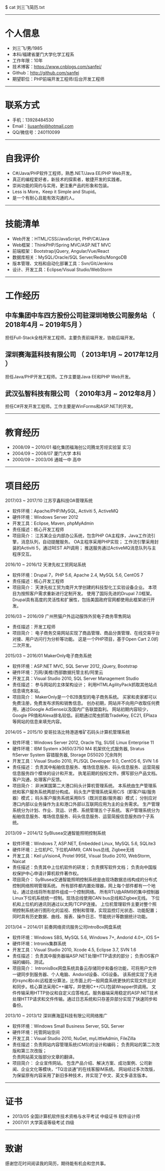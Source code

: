 $ cat 刘三飞简历.txt

---

# 个人信息

- 刘三飞/男/1985 
- 本科/福建省厦门大学化学工程系 
- 工作年限：10年
- 技术博客：https://www.cnblogs.com/sanfei/
- Github：http://github.com/sanfei 
- 期望职位：PHP前端开发工程师/后台开发工程师
 
---

# 联系方式

- 手机：13928484530 
- Email：liusanfei@hotmail.com
- QQ/微信号：240110099

---

# 自我评价

- C#/Java/PHP软件工程师，熟悉.NET/Java EE/PHP Web开发。
- 真正的编程爱好者，新技术的探索者，敏捷开发的实践者。
- 崇尚功能的简约与实用，更注重产品的形象和包装。
- Less is More，Keep it Simple and Stupid。
- 是一个有耐心且能有效沟通的人。

---

# 技能清单

- Web开发：HTML/CSS/JavaScript, PHP/C#/Java
- Web框架：ThinkPHP/Spring MVC/ASP.NET MVC
- 前端框架：Bootstrap/jQuery, Angular/Vue/React
- 数据库相关：MySQL/Oracle/SQL Server/Redis/MongoDB
- 版本管理、文档和自动化部署工具：Svn/Git/Jenkins
- 设计、开发工具：Eclipse/Visual Studio/WebStorm

---

# 工作经历

## 中车集团中车四方股份公司驻深圳地铁公司服务站 （ 2018年4月 ~ 2019年5月 ）

担任Full-Stack全栈开发工程师。主要负责前端开发，协助后端开发。

## 深圳赛海蓝科技有限公司 （ 2013年1月 ~ 2017年12月 ）

担任Java/PHP开发工程师。工作主要是Java EE和PHP Web开发。

## 武汉弘智科技有限公司 （ 2010年3月 ~ 2012年8月 ）

担任C#开发开发工程师。工作主要是WinForms和ASP.NET的开发。

---

# 教育经历

- 2008/09 ~ 2010/01 福化集团福海创公司腾龙芳烃实验室 实习
- 2004/09 ~ 2008/07 厦门大学 本科
- 2000/09 ~ 2003/06 通城一中 高中

---

# 项目经历

2017/03 ~ 2017/10 江苏亨鑫科技OA管理系统

- 软件环境：Apache/PHP/MySQL, Activiti 5, ActiveMQ
- 硬件环境：Windows Server 2012
- 开发工具：Eclipse, Maven, phpMyAdmin
- 责任描述：核心开发工程师
- 项目简介：
  江苏某企业内部办公系统，包含PHP OA主程序，Java工作流引擎，消息队列，自动提醒服务。
  OA主程序采用PHP实现；
  工作流引擎采用封装的Activiti 5，通过REST API调用；
  推送服务通过ActiveMQ消息队列与主程序交互。

2016/10 ~ 2016/12 天津先权工贸网站系统

- 软件环境：Drupal 7，PHP 5.6, Apache 2.4, MySQL 5.6, CentOS 7
- 责任描述：核心开发工程师
- 项目简介：
  天津先权工贸为南开大学创建的科技型化工实验设备企业。
  本项目为按照客户需求重新进行定制开发。
  使用了国际先进的Drupal 7.0框架。
  Drupal具有高度的灵活性和扩展性，包括美国政府官网都使用此框架进行开发。 

2016/03 ~ 2016/09 广州熊猫户外运动服饰外贸电子商务零售网站

- 责任描述：开发工程师
- 项目简介：
  电子商务交易网站实现了商品管理、商品分类管理、在线交易平台对接、用户访问行为分析等功能。
  这是一个PHP项目，基于Open Cart 2.0的二次开发。

2015/03 ~ 2016/01 MakerOnly电子商务系统

- 软件环境：ASP.NET MVC, SQL Server 2012, jQuery, Bootstrap
- 硬件环境：万网/美橙/西部数据托管主机/阿里云
- 开发工具：Visual Studio 2010, SQL Server Management Studio
- 责任描述：
  参与网站的主体架构设计；
  利用HTMLAgilityPack抓取其他站点信息填充本站。
- 项目简介：
  MakerOnly是一个B2B类型的电子商务系统。
  买家和卖家都可以免费注册，免费发布求购和销售信息。
  创办初期，网站并不向用户收取任何费用，通过Google AdSense以及国内广告联盟盈利。
  网站初期内容较少，Google PR值和Alexa排名较低。前期通过爬虫抓取TradeKey, EC21, EPlaza等网站的信息来填充内容。

2014/05 ~ 2015/10 安哥拉洛比特港道堆矿石码头计算机管理系统

- 软件环境：Windows Server 2012, Oracle 11g, SUSE Linux Enterprise 11
- 硬件环境：IBM System x3650/3750 M4 机架优化式服务器, Stratus ftServer System 容错服务器, Storage DS5020 冗余阵列
- 开发工具：Visual Studio 2010, PL/SQL Developer 9.0, CentOS 6, SVN 1.6
- 责任描述：
  负责其中船舶信息服务、堆场信息服务、码头信息服务、运营简报信息服务四个模块的设计和开发。 
  执笔前期的投标文件。撰写部分产品文档。 
  客户沟通，处理客户反馈。
- 项目简介：
  非洲某国第二大港口码头计算机管理系统。 
  本系统由生产管理系统和客户服务系统两部分构成。 
  码头生产管理系统采用C/S（即客户端/服务器）模式； 
  码头客户服务系统采用B/S（既浏览器/服务器）模式； 
  分别应对港口内部以业务操作为主和港口外部以互联网应用为主的业务需求。 
  生产管理系统分为计划、作业、货运、计费、系统管理五个子系统。 
  客户管理系统分为船舶信息服务、堆场信息服务、码头信息服务、运营简报信息服务四个子系统。 

2013/09 ~ 2014/12 SyBlusea交通智能照明控制系统

- 软件环境：Windows 7, ASP.NET, Embedded Linux, MySQL 5.6, SQLite3
- 硬件环境：上位机PC, 下位机ARM9, CAN bus总线, Zigbee无线
- 开发工具：Keil μVision4, Protel 99SE, Visual Studio 2010, WebStorm, Naicat
- 责任描述：负责其中上位机软件的研发； 
  负责撰写软件文档； 
  负责向中国版权保护中心申请计算机软件著作权。
- 项目简介：
  SyBlusea交通智能照明控制系统是由现场数据总线构成的分布式控制网络照明管理系统。
  所有部件都内置处理器，网上每个部件都有一个地址，通过总线将所有部件组成一个控制网络。
  所有RTU由ARM9的集中控制器Linux下位机系统统一控制。现场总线使用CAN bus总线和Zigbee无线。
  下位机和上位机的通讯则通过以太网/TCPIP连接。
  上位机管理软件主要对整个照明控制系统进行图形化的监视、控制和管理，实现监控灯光状态、功能配置；
  同时具有历史数据、曲线、报表、操作日志、节能统计等数据统计功能。

2013/04 ~ 2014/01	前奏网络资讯服务公司IntroBox网盘系统

- 软件环境：Windows SBS, MySQL 5.6, Windows 7+, Andorid 4.0+, iOS 5+
- 硬件环境：Intronis集群系统
- 开发工具：Visual Studio 2010, Xcode 4.5, Eclipse 3.7, SVN 1.6
- 责任描述：
  负责其中服务器端ASP.NET处理HTTP请求的部分；
  负责iOS客户端的编码、测试。	
- 项目简介：
  IntronisBox网盘系统具备云存储同步和备份功能，可将用户文件一键同步到服务器、个人电脑、Andorid设备、iOS设备。
  该系统实现了先进的rsync和cdc远程差分算法，比市面上的一般网盘系统更快的实现文件比对和同步。核心算法采用C++编写，并使用C++/CLI包装Wrapper供调用。
  文件传输采用HTTP协议和自定义应答格式。服务器端采用稳定的ASP.NET技术处理HTTP请求和文件传输。通过日志系统和只存差异部分实现了快速同步和备份。

2013/10 ~ 2013/12 深圳赛海蓝科技有限公司网络推广

- 软件环境：Windows Small Business Server, SQL Server
- 硬件环境：托管网站空间
- 开发工具：Visual Studio 2010, NuGet, myLittleAdmin, FileZilla
- 责任描述：负责网站内容管理系统(CMS)的设计和编码； 
  负责网站的第二次改版和第三次改版；  
  负责网站英文版部分文章的翻译。
- 项目简介：
  企业宣传网站。
  包含产品介绍、解决方案、成功案例、公司新闻、企业文化等模块，“TQ洽谈通”的在线客服IM系统。 
  网站经过多次改版，为保留原有内容采用了新旧多种技术，并实现了中文、英文多语言版本。

---

# 证书

- 2013/05 全国计算机软件技术资格与水平考试 中级证书 软件设计师
- 2007/01 大学英语等级考试 四级

---

# 致谢

感谢您花时间阅读我的简历，期待能有机会和您共事。
